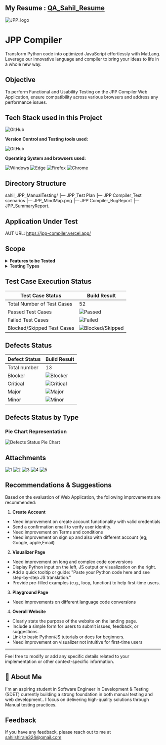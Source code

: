 ## My Resume :    [QA_Sahil_Resume](https://drive.google.com/file/d/1-QZGgsFeTayxeH_VfWMeBfx7hbrphyw-/view?usp=sharing)

![JPP_logo](https://github.com/user-attachments/assets/9a46539a-63a3-4348-bf93-ebe8e326396b)

# JPP Compiler

Transform Python code into optimized JavaScript effortlessly with MatLang. 
Leverage our innovative language and compiler to bring your ideas to life in a whole new way.

## Objective

To perform Functional and Usability Testing on the JPP Compiler Web Application, ensure compatibility across various browsers and address any performance issues.

## Tech Stack used in this Project

<img alt="GitHub" src="https://img.shields.io/badge/Microsoft_Excel-217346?style=for-the-badge&logo=microsoft-excel&logoColor=white" />

**Version Control and Testing tools used:**

<img alt="GitHub" src="https://img.shields.io/badge/GitHub-181717?logo=github&logoColor=white&style=flat" />

**Operating System and browsers used:**

<img alt="Windows" src="https://img.shields.io/badge/Windows-00ADEF?logo=windows&logoColor=white&style=flat" />
<img alt="Edge" src="https://img.shields.io/badge/Edge-5C2D91?logo=microsoft-edge&logoColor=white&style=flat" />
<img alt="Firefox" src="https://img.shields.io/badge/Firefox-FF9500?logo=firefox-browser&logoColor=white&style=flat" />
<img alt="Chrome" src="https://img.shields.io/badge/Chrome-4285F4?logo=google-chrome&logoColor=white&style=flat" />

## Directory Structure
sahil_JPP_ManualTesting/
├─ JPP_Test Plan
├─ JPP Compiler_Test scenarios
├─ JPP_MindMap.png
├─ JPP Compiler_BugReport
├─ JPP_SummaryReport.

## Application Under Test 

AUT URL: https://jpp-compiler.vercel.app/

## Scope 
<details>
<summary><strong>Features to be Tested</strong></summary>

- Register
- Login
- Navbar
- Visulizer
- Convert Python code into js 
- Code playground
- MatLang Language
- Connect 
- Sign up


</details>

<details>
<summary><strong>Testing Types</strong></summary>

- Functional Testing
- Usability Testing
- Compatibility Testing

</details>

## Test Case Execution Status

| Test Case Status            | Build Result        |
|-----------------------------|---------------------|
| Total Number of Test Cases  | 52                  |
| Passed Test Cases           | ![Passed](https://img.shields.io/badge/-39-green) |
| Failed Test Cases           | ![Failed](https://img.shields.io/badge/-13-red) |
| Blocked/Skipped Test Cases  | ![Blocked/Skipped](https://img.shields.io/badge/-0-yellow) |

## Defects Status

| Defect Status   | Build Result |        
|-----------------|--------------|
| Total number    | 13           |                  
| Blocker         | ![Blocker](https://img.shields.io/badge/-4-red) |
| Critical        | ![Critical](https://img.shields.io/badge/-5-orange) |
| Major           | ![Major](https://img.shields.io/badge/-2-yellow) |
| Minor           | ![Minor](https://img.shields.io/badge/-2-green) |   

## Defects Status by Type

### Pie Chart Representation

![Defects Status Pie Chart](https://image-charts.com/chart?cht=p&chd=t:10,4&chs=300x300&chl=Functional(10)|Usability(3)&chco=FF6347,FFD700)


## Attachments

![1](https://github.com/user-attachments/assets/a476f106-5e74-4db2-bd33-1f2fb4d9da7a)
![2](https://github.com/user-attachments/assets/15a8e44c-ff2f-43f8-8017-623d1da01df8)
![3](https://github.com/user-attachments/assets/58b1f247-1eec-4e0a-b56c-d780a3a3b037)
![4](https://github.com/user-attachments/assets/8be18ca2-e143-4b1a-8acc-ac7ebb079207)
![5](https://github.com/user-attachments/assets/8b71abaf-67aa-4238-bc44-65ec5e180832)


## Recommendations & Suggestions

Based on the evaluation of Web Application, the following improvements are recommended:

1. **Create Account**
-	Need improvement on create account functionality with valid credentials  
-	Send a confirmation email to verify user identity.
-	Need improvement on Terms and conditions 
-	Need improvement on sign up and also with different account (eg; Google, apple,Email)
2. **Visualizer Page**
-	Need improvement on long and complex code  conversions 
-	 Display Python input on the left, JS output or visualization on the right.
-	Add a quick tooltip or guide: "Paste your Python code here and see step-by-step JS translation."
-	Provide pre-filled examples (e.g., loop, function) to help first-time users.
3. **Playground Page** 
-	Need improvements on different language code conversions 
4. **Overall Website**
-	Clearly state the purpose of the website on the landing page.
-	 Include a simple form for users to submit issues, feedback, or suggestions.
-	Link to basic Python/JS tutorials or docs for beginners.
-	Need improvement on visualizer not intuitive for first-time users

---

Feel free to modify or add any specific details related to your implementation or other context-specific information.

## 🚀 About Me

I'm an  aspiring student in Software Engineer in Development & Testing (SDET) currently building a strong foundation in both manual testing and web development.. I focus on delivering high-quality solutions through Manual testing practices.

## Feedback

If you have any feedback, please reach out to me at sahilshirale324@gmail.com
